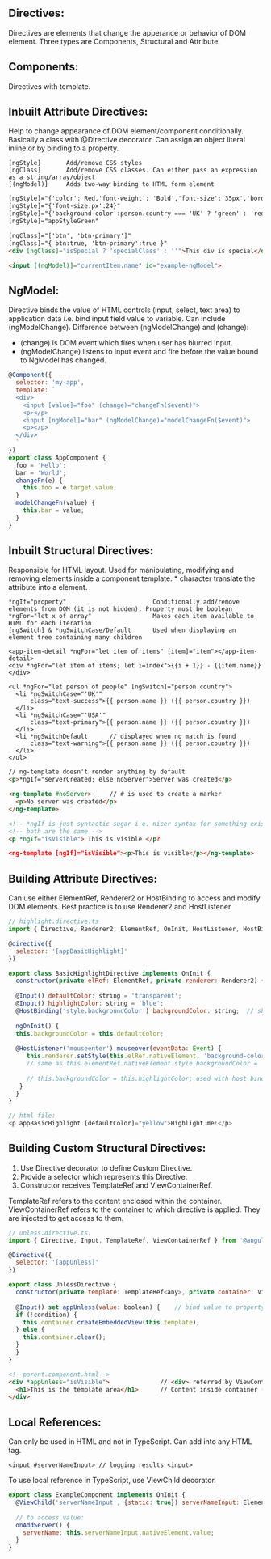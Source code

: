 ## Directives:
Directives are elements that change the apperance or behavior of DOM element. Three types are Components, Structural and Attribute.

## Components:
Directives with template. 

## Inbuilt Attribute Directives:
Help to change appearance of DOM element/component conditionally. Basically a class with @Directive decorator. Can assign an object literal inline or by binding to a property.
``` 
[ngStyle]       Add/remove CSS styles
[ngClass]       Add/remove CSS classes. Can either pass an expression as a string/array/object
[(ngModel)]     Adds two-way binding to HTML form element
```
```html
[ngStyle]="{'color': Red,'font-weight': 'Bold','font-size':'35px','borderBottom': borderStyle}"
[ngStyle]="{'font-size.px':24}"
[ngStyle]="{'background-color':person.country === 'UK' ? 'green' : 'red' }
[ngStyle]="appStyleGreen"

[ngClass]="['btn', 'btn-primary']"
[ngClass]="{ btn:true, 'btn-primary':true }"  
<div [ngClass]="isSpecial ? 'specialClass' : ''">This div is special</div>

<input [(ngModel)]="currentItem.name" id="example-ngModel">
```

## NgModel:
Directive binds the value of HTML controls (input, select, text area) to application data i.e. bind input field value to variable. Can include (ngModelChange). Difference between (ngModelChange) and (change):
- (change) is DOM event which fires when user has blurred input.
- (ngModelChange) listens to input event and fire before the value bound to NgModel has changed.

```javascript
@Component({
  selector: 'my-app',
  template: `
  <div>
    <input [value]="foo" (change)="changeFn($event)">
    <p></p>
    <input [ngModel]="bar" (ngModelChange)="modelChangeFn($event)">
    <p></p>
  </div>
  `
})
export class AppComponent {
  foo = 'Hello';
  bar = 'World';
  changeFn(e) {
    this.foo = e.target.value;
  }
  modelChangeFn(value) {
    this.bar = value;
  }
}
```


## Inbuilt Structural Directives:
Responsible for HTML layout. Used for manipulating, modifying and removing elements inside a component template. * character translate the attribute into a <ng-template> element.
  
```
*ngIf="property"                        Conditionally add/remove elements from DOM (it is not hidden). Property must be boolean
*ngFor="let x of array"                 Makes each item available to HTML for each iteration
[ngSwitch] & *ngSwitchCase/Default      Used when displaying an element tree containing many children

<app-item-detail *ngFor="let item of items" [item]="item"></app-item-detail>
<div *ngFor="let item of items; let i=index">{{i + 1}} - {{item.name}}</div>

<ul *ngFor="let person of people" [ngSwitch]="person.country"> 
  <li *ngSwitchCase="'UK'"
      class="text-success">{{ person.name }} ({{ person.country }})
  </li>
  <li *ngSwitchCase="'USA'"
      class="text-primary">{{ person.name }} ({{ person.country }})
  </li>
  <li *ngSwitchDefault      // displayed when no match is found
      class="text-warning">{{ person.name }} ({{ person.country }})
  </li>
</ul>
```
  
```html
// ng-template doesn't render anything by default 
<p>*ngIf="serverCreated; else noServer">Server was created</p>

<ng-template #noServer>     // # is used to create a marker
  <p>No server was created</p>
</ng-template>

<!-- *ngIf is just syntactic sugar i.e. nicer syntax for something existing -->
<!-- both are the same -->
<p *ngIf="isVisible"> This is visible </p?

<ng-template [ngIf]="isVisible"><p>This is visible</p></ng-template>
```

## Building Attribute Directives:
Can use either ElementRef, Renderer2 or HostBinding to access and modify DOM elements. Best practice is to use Renderer2 and HostListener.
```javascript
// highlight.directive.ts
import { Directive, Renderer2, ElementRef, OnInit, HostListener, HostBinding, Input } from '@angular/core';

@directive({
  selector: '[appBasicHighlight]'
})

export class BasicHighlightDirective implements OnInit {
  constructor(private elRef: ElementRef, private renderer: Renderer2) {}
  
  @Input() defaultColor: string = 'transparent';
  @Input() highlightColor: string = 'blue';
  @HostBinding('style.backgroundColor') backgroundColor: string;  // shortcut for renderer
  
  ngOnInit() {
  this.backgroundColor = this.defaultColor;
  
  @HostListener('mouseenter') mouseover(eventData: Event) {
     this.renderer.setStyle(this.elRef.nativeElement, 'background-color', 'green', false, false);
     // same as this.elementRef.nativeElement.style.backgroundColor = 'green'; not good way of acccessing element directly
     
     // this.backgroundColor = this.highlightColor; used with host binding
   }
  }
}

// html file:
<p appBasicHighlight [defaultColor]="yellow">Highlight me!</p>
```
## Building Custom Structural Directives:
1) Use Directive decorator to define Custom Directive.
2) Provide a selector which represents this Directive.
3) Constructor receives TemplateRef and ViewContainerRef.

TemplateRef refers to the content enclosed within the container.
ViewContainerRef refers to the container to which directive is applied. They are injected to get access to them.
```javascript
// unless.directive.ts:
import { Directive, Input, TemplateRef, ViewContainerRef } from '@angular/core';

@Directive({
  selector: '[appUnless]'
})

export class UnlessDirective {
  constructor(private template: TemplateRef<any>, private container: ViewContainerRef) {}
  
  @Input() set appUnless(value: boolean) {    // bind value to property appUnless using setter method
  if (!condition) {
    this.container.createEmbeddedView(this.template);
  } else {
    this.container.clear();
  }
  }
}
```
```html
<!--parent.component.html-->
<div *appUnless="isVisible">              // <div> referred by ViewContainerRef
  <h1>This is the template area</h1>      // Content inside container (<h1>) referred by TemplateRef
</div>
```

## Local References:
Can only be used in HTML and not in TypeScript. Can add into any HTML tag. 
```
<input #serverNameInput> // logging results <input>
```
To use local reference in TypeScript, use ViewChild decorator.
```javascript
export class ExampleComponent implements OnInit {
  @ViewChild('serverNameInput', {static: true}) serverNameInput: ElementRef;    // property
  
  // to access value:
  onAddServer() {
    serverName: this.serverNameInput.nativeElement.value;
  }
}
```

